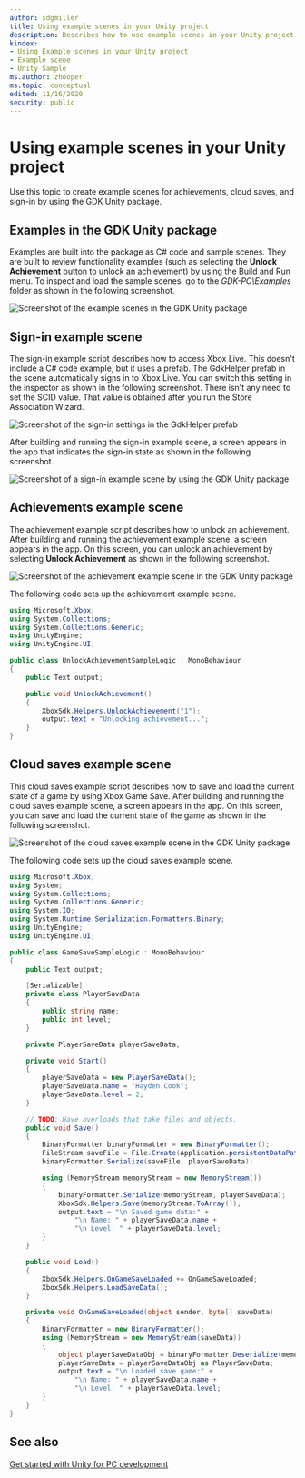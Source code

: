 ```yaml
---
author: sdgmiller
title: Using example scenes in your Unity project
description: Describes how to use example scenes in your Unity project.
kindex:
- Using Example scenes in your Unity project
- Example scene
- Unity Sample
ms.author: zhooper
ms.topic: conceptual
edited: 11/16/2020
security: public
---
```


# Using example scenes in your Unity project

Use this topic to create example scenes for achievements, cloud saves, and sign-in by using the GDK Unity package.


## Examples in the GDK Unity package

Examples are built into the package as C# code and sample scenes. They are built to review functionality examples (such as selecting the **Unlock Achievement** button to unlock an achievement) by using the Build and Run menu. To inspect and load the sample scenes, go to the *GDK-PC\Examples* folder as shown in the following screenshot.

![Screenshot of the example scenes in the GDK Unity package](../../../../../resources/gamecore/secure/images/en-us/gdk_unity_examples.png) 


## Sign-in example scene

The sign-in example script describes how to access Xbox Live. This doesn't include a C# code example, but it uses a prefab. The GdkHelper prefab in the scene automatically signs in to Xbox Live. You can switch this setting in the inspector as shown in the following screenshot. There isn't any need to set the SCID value. That value is obtained after you run the Store Association Wizard.

![Screenshot of the sign-in settings in the GdkHelper prefab](../../../../../resources/gamecore/secure/images/en-us/gdk_unity_scid.png) 


After building and running the sign-in example scene, a screen appears in the app that indicates the sign-in state as shown in the following screenshot.

![Screenshot of a sign-in example scene by using the GDK Unity package](../../../../../resources/gamecore/secure/images/en-us/gdk_unity_signin.png)


## Achievements example scene

The achievement example script describes how to unlock an achievement. After building and running the achievement example scene, a screen appears in the app. On this screen, you can unlock an achievement by selecting **Unlock Achievement** as shown in the following screenshot.

![Screenshot of the achievement example scene in the GDK Unity package](../../../../../resources/gamecore/secure/images/en-us/gdk_unity_achievement.png)


The following code sets up the achievement example scene.

```c#
using Microsoft.Xbox;
using System.Collections;
using System.Collections.Generic;
using UnityEngine;
using UnityEngine.UI;

public class UnlockAchievementSampleLogic : MonoBehaviour
{
    public Text output;

    public void UnlockAchievement()
    {
        XboxSdk.Helpers.UnlockAchievement("1");
        output.text = "Unlocking achievement...";
    }
}
```

## Cloud saves example scene

This cloud saves example script describes how to save and load the current state of a game by using Xbox Game Save. After building and running the cloud saves example scene, a screen appears in the app. On this screen, you can save and load the current state of the game as shown in the following screenshot.

![Screenshot of the cloud saves example scene in the GDK Unity package](../../../../../resources/gamecore/secure/images/en-us/gdk_unity_save.png)

The following code sets up the cloud saves example scene.

```c#
using Microsoft.Xbox;
using System;
using System.Collections;
using System.Collections.Generic;
using System.IO;
using System.Runtime.Serialization.Formatters.Binary;
using UnityEngine;
using UnityEngine.UI;

public class GameSaveSampleLogic : MonoBehaviour
{
    public Text output;

    [Serializable]
    private class PlayerSaveData
    {
        public string name;
        public int level;
    }

    private PlayerSaveData playerSaveData;

    private void Start()
    {
        playerSaveData = new PlayerSaveData();
        playerSaveData.name = "Hayden Cook";
        playerSaveData.level = 2;
    }

    // TODO: Have overloads that take files and objects.
    public void Save()
    {
        BinaryFormatter binaryFormatter = new BinaryFormatter();
        FileStream saveFile = File.Create(Application.persistentDataPath + "gamesave.bin");
        binaryFormatter.Serialize(saveFile, playerSaveData);

        using (MemoryStream memoryStream = new MemoryStream())
        {
            binaryFormatter.Serialize(memoryStream, playerSaveData);
            XboxSdk.Helpers.Save(memoryStream.ToArray());
            output.text = "\n Saved game data:" +
                "\n Name: " + playerSaveData.name +
                "\n Level: " + playerSaveData.level;
        }
    }

    public void Load()
    {
        XboxSdk.Helpers.OnGameSaveLoaded += OnGameSaveLoaded;
        XboxSdk.Helpers.LoadSaveData();
    }

    private void OnGameSaveLoaded(object sender, byte[] saveData)
    {
        BinaryFormatter = new BinaryFormatter();
        using (MemoryStream = new MemoryStream(saveData))
        {
            object playerSaveDataObj = binaryFormatter.Deserialize(memoryStream);
            playerSaveData = playerSaveDataObj as PlayerSaveData;
            output.text = "\n Loaded save game:" +
                "\n Name: " + playerSaveData.name +
                "\n Level: " + playerSaveData.level;
        }
    }
}
```


## See also

[Get started with Unity for PC development](../gc-get-started-with-unity-pc-toc.md)